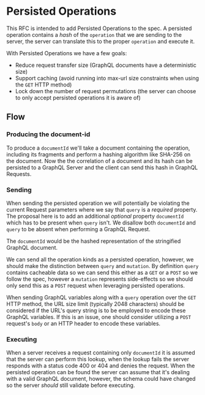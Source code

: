 # Persisted Operations

This RFC is intended to add Persisted Operations to the spec. A persisted operation contains
a _hash_ of the `operation` that we are sending to the server, the server can translate this to the proper
`operation` and execute it.

With Persisted Operations we have a few goals:

- Reduce request transfer size (GraphQL documents have a deterministic size)
- Support caching (avoid running into max-url size constraints when using the `GET` HTTP method)
- Lock down the number of request permutations (the server can choose to only accept persisted operations it is aware of)

## Flow
### Producing the document-id

To produce a `documentId` we'll take a document containing the operation, including its fragments and perform a hashing algorithm like
SHA-256 on the document. Now the the correlation of a document and its hash can be persisted to a GraphQL Server and the client can
send this hash in GraphQL Requests.

### Sending

When sending the persisted operation we will potentially be violating the current Request parameters where we say that `query`
is a _required_ property. The proposal here is to add an additional _optional_ property `documentId` which has to be present
when `query` isn't. We disallow both `documentId` and `query` to be absent when performing a GraphQL Request.

The `documentId` would be the hashed representation of the stringified GraphQL document.

We can send all the operation kinds as a persisted operation, however, we should make the distinction between `query` and `mutation`.
By definition `query` contains cacheable data so we can send this either as a `GET` or a `POST` so we follow the spec, however a
`mutation` represents side-effects so we should only send this as a `POST` request when leveraging persisted operations.

When sending GraphQL variables along with a `query` operation over the `GET` HTTP method, the URL size limit (typically 2048
characters) should be considered if the URL's query string is to be employed to encode these GraphQL variables. If this is an
issue, one should consider utilizing a `POST` request's `body` or an HTTP header to encode these variables.

### Executing

When a server receives a request containing only `documentId` it is assumed that the server can perform this lookup, when the lookup
fails the server responds with a status code 400 or 404 and denies the request. When the persisted operation can be found the server
can assume that it's dealing with a valid GraphQL document, however, the schema could have changed so the server _should_ still validate
before executing.
